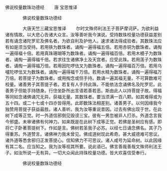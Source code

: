   佛说校量数珠功德经
　　唐 宝思惟译




　　　　佛说校量数珠功德经

　　　　大唐天竺三藏宝思惟译
　　尔时文殊师利法王子菩萨摩诃萨。为欲利益诸有情故。以大悲心告诸大众言。汝等善听我今演说。受持数珠校量功德获益差别若有诵念诸陀罗尼及佛名者。为欲自利及护他人。速求诸法得成验者。其数珠法应有如是须当受持。若用铁为数珠者。诵掏一遍得福五倍。若用赤铜为数珠者。诵掏一遍得福十倍。若用真珠珊瑚等为数珠者。诵掏一遍得福百倍。若用木槵子为数珠者。诵掏一遍得福千倍。若求往生诸佛净土及天宫者。应受此珠。若用莲子为数珠者。诵掏一遍得福万倍。若用因陀啰佉叉为数珠者。诵掏一遍得福百万倍。若用乌嚧陀啰佉叉为数珠者。诵掏一遍得福千万倍。若用水精为数珠者。诵掏一遍得福万万倍。若菩提子为数珠者。或用掏念或但手持。数诵一遍其福无量。不可算数难可校量。诸善男子其菩提子者。若复有人手持此珠。不能依法念诵佛名及陀罗尼。此善男子但能手持随身。行住坐卧所出言语若善若恶。斯由此人以持菩提子故。得福等同如念诸佛诵咒无异。获福无量。其数珠者。要当须满一百八颗。如其难得或为五十四。或二十七或十四亦皆得用。此即数珠法相差别。诸善男子。以何因缘我今独赞用菩提子获益最胜。诸人善听。我为汝等重说昔因。过去有佛出现于世。在此树下成等正觉。时一外道信邪倒见毁谤三宝。彼有一男忽被非人打杀。外道念言我今邪盛。未审诸佛有何神力。如来既是在此树下成等正觉。若佛是圣树应有感。即将亡子卧著菩提树下。作如是言。佛树若圣我子必苏。以经七日诵念佛名。其子乃得重苏。外道赞言。诸佛神力我未曾见。佛成道树现此希奇。甚大威德难可思议。诸外道等悉舍邪归正发菩提心。信知佛力不可思议。诸人咸号为延命树。以此因缘有其二名。应当知之。我为汝等视其所要。说此语已。佛言善哉善哉文殊师利法王子。如汝所说一无有异。一切大众闻此持珠校量功德。皆大欢喜信受奉行。

　　　　佛说校量数珠功德经


